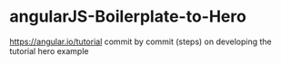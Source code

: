 # angularJS-Boilerplate-to-Hero
https://angular.io/tutorial commit by commit (steps) on developing the tutorial hero example
